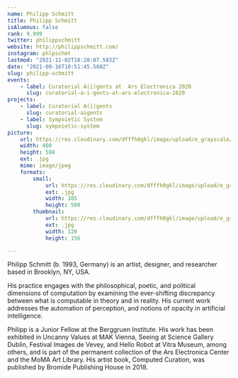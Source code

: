 ```yaml
---
name: Philipp Schmitt
title: Philipp Schmitt
isAlumnus: false
rank: 9.999
twitter: philippschmitt
website: http://philippschmitt.com/
instagram: phlpschmt
lastmod: "2021-11-02T18:28:07.583Z"
date: "2021-09-16T10:51:45.508Z"
slug: philipp-schmitt
events:
    - label: Curatorial A(i)gents at  Ars Electronica 2020
      slug: curatorial-a-i-gents-at-ars-electronica-2020
projects:
    - label: Curatorial A(i)gents
      slug: curatorial-aigents
    - label: Sympoietic System
      slug: sympoietic-system
picture:
    url: https://res.cloudinary.com/dfffh0gkl/image/upload/e_grayscale/v1629122123/philipp_b9bb3f6b65.jpg
    width: 460
    height: 598
    ext: .jpg
    mime: image/jpeg
    formats:
        small:
            url: https://res.cloudinary.com/dfffh0gkl/image/upload/e_grayscale/v1629122125/small_philipp_b9bb3f6b65.jpg
            ext: .jpg
            width: 385
            height: 500
        thumbnail:
            url: https://res.cloudinary.com/dfffh0gkl/image/upload/e_grayscale/v1629122124/thumbnail_philipp_b9bb3f6b65.jpg
            ext: .jpg
            width: 120
            height: 156

---
```

Philipp Schmitt (b. 1993, Germany) is an artist, designer, and researcher based in Brooklyn, NY, USA.

His practice engages with the philosophical, poetic, and political dimensions of computation by examining the ever-shifting discrepancy between what is computable in theory and in reality. His current work addresses the automation of perception, and notions of opacity in artificial intelligence.

Philipp is a Junior Fellow at the Berggruen Institute. His work has been exhibited in Uncanny Values at MAK Vienna, Seeing at Science Gallery Dublin, Festival Images de Vevey, and Hello Robot at Vitra Museum, among others, and is part of the permanent collection of the Ars Electronica Center and the MoMA Art Library. His artist book, Computed Curation, was published by Bromide Publishing House in 2018.